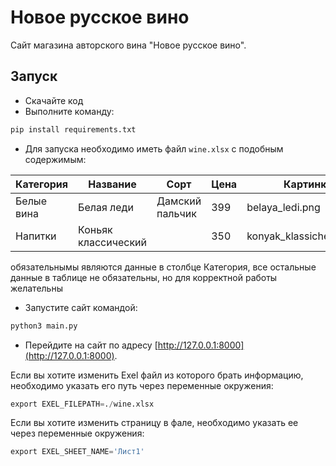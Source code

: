 # Новое русское вино

Сайт магазина авторского вина "Новое русское вино".

## Запуск

- Скачайте код
- Выполните команду:

```python
pip install requirements.txt
```

- Для запуска необходимо иметь файл `wine.xlsx` с подобным содержимым:

| Категория  | Название            | Сорт            | Цена | Картинка                 | Акция                |
| ---------- | ------------------- | --------------- | ---- | ------------------------ | -------------------- |
| Белые вина | Белая леди          | Дамский пальчик | 399  | belaya_ledi.png          | Выгодное предложение |
| Напитки    | Коньяк классический |                 | 350  | konyak_klassicheskyi.png | Выгодное предложение |

обязательнымы являются данные в столбце Категория, все остальные данные в таблице не обязательны, но для корректной работы желательны

- Запустите сайт командой:

```python
python3 main.py
```

- Перейдите на сайт по адресу [http://127.0.0.1:8000](http://127.0.0.1:8000).

Если вы хотите изменить Exel файл из которого брать информацию, необходимо указать его путь через переменные окружения:

```python
export EXEL_FILEPATH=./wine.xlsx
```

Если вы хотите изменить страницу в фале, необходимо указать ее через переменные окружения:

```python
export EXEL_SHEET_NAME='Лист1'
```
